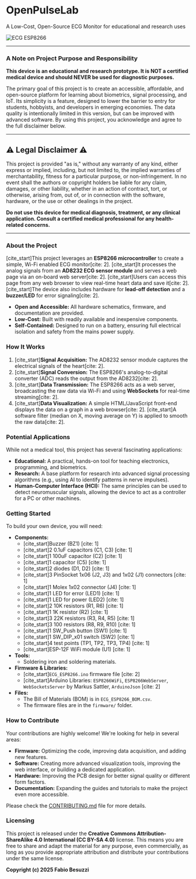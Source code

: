 # OpenPulseLab
A Low-Cost, Open-Source ECG Monitor for educational and research uses

![ECG ESP8266](https://github.com/Morpheo81/OpenPulseLab/ECG_ESP8266_B.jpg?raw=true)

---

### A Note on Project Purpose and Responsibility

**This device is an educational and research prototype. It is NOT a certified medical device and should NEVER be used for diagnostic purposes.**

The primary goal of this project is to create an accessible, affordable, and open-source platform for learning about biometrics, signal processing, and IoT. Its simplicity is a feature, designed to lower the barrier to entry for students, hobbyists, and developers in emerging economies. The data quality is intentionally limited in this version, but can be improved with advanced software. By using this project, you acknowledge and agree to the full disclaimer below.

---

## ⚠️ Legal Disclaimer ⚠️

This project is provided "as is," without any warranty of any kind, either express or implied, including, but not limited to, the implied warranties of merchantability, fitness for a particular purpose, or non-infringement. In no event shall the authors or copyright holders be liable for any claim, damages, or other liability, whether in an action of contract, tort, or otherwise, arising from, out of, or in connection with the software, hardware, or the use or other dealings in the project.

**Do not use this device for medical diagnosis, treatment, or any clinical application. Consult a certified medical professional for any health-related concerns.**

---

### About the Project

[cite_start]This project leverages an **ESP8266 microcontroller** to create a simple, Wi-Fi enabled ECG monitor[cite: 2]. [cite_start]It processes the analog signals from an **AD8232 ECG sensor module** and serves a web page via an on-board web server[cite: 2]. [cite_start]Users can access this page from any web browser to view real-time heart data and save it[cite: 2]. [cite_start]The device also includes hardware for **lead-off detection** and a **buzzer/LED** for error signaling[cite: 2].

* **Open and Accessible:** All hardware schematics, firmware, and documentation are provided.
* **Low-Cost:** Built with readily available and inexpensive components.
* **Self-Contained:** Designed to run on a battery, ensuring full electrical isolation and safety from the mains power supply.

### How It Works

1.  [cite_start]**Signal Acquisition:** The AD8232 sensor module captures the electrical signals of the heart[cite: 2].
2.  [cite_start]**Signal Conversion:** The ESP8266's analog-to-digital converter (ADC) reads the output from the AD8232[cite: 2].
3.  [cite_start]**Data Transmission:** The ESP8266 acts as a web server, broadcasting the raw data via Wi-Fi and using **WebSockets** for real-time streaming[cite: 2].
4.  [cite_start]**Data Visualization:** A simple HTML/JavaScript front-end displays the data on a graph in a web browser[cite: 2]. [cite_start]A software filter (median on X, moving average on Y) is applied to smooth the raw data[cite: 2].

### Potential Applications

While not a medical tool, this project has several fascinating applications:

* **Educational:** A practical, hands-on tool for teaching electronics, programming, and biometrics.
* **Research:** A base platform for research into advanced signal processing algorithms (e.g., using AI to identify patterns in nerve impulses).
* **Human-Computer Interface (HCI):** The same principles can be used to detect neuromuscular signals, allowing the device to act as a controller for a PC or other machines.

### Getting Started

To build your own device, you will need:

* **Components:**
    * [cite_start]Buzzer (BZ1) [cite: 1]
    * [cite_start]2 0.1uF capacitors (C1, C3) [cite: 1]
    * [cite_start]1 100uF capacitor (C2) [cite: 1]
    * [cite_start]1 capacitor (C5) [cite: 1]
    * [cite_start]2 diodes (D1, D2) [cite: 1]
    * [cite_start]3 PinSocket 1x06 (J2, J3) and 1x02 (J1) connectors [cite: 1]
    * [cite_start]1 Molex 1x02 connector (J4) [cite: 1]
    * [cite_start]1 LED for error (LED1) [cite: 1]
    * [cite_start]1 LED for power (LED2) [cite: 1]
    * [cite_start]2 10K resistors (R1, R6) [cite: 1]
    * [cite_start]1 1K resistor (R2) [cite: 1]
    * [cite_start]3 22K resistors (R3, R4, R5) [cite: 1]
    * [cite_start]3 100 resistors (R8, R9, R10) [cite: 1]
    * [cite_start]1 SW_Push button (SW1) [cite: 1]
    * [cite_start]1 SW_DIP_x01 switch (SW2) [cite: 1]
    * [cite_start]4 test points (TP1, TP2, TP3, TP4) [cite: 1]
    * [cite_start]ESP-12F WiFi module (U1) [cite: 1]
* **Tools:**
    * Soldering iron and soldering materials.
* **Firmware & Libraries:**
    * [cite_start]`ECG_ESP8266.ino` firmware file [cite: 2]
    * [cite_start]Arduino Libraries: `ESP8266WiFi`, `ESP8266WebServer`, `WebSocketsServer` by Markus Sattler, `ArduinoJson` [cite: 2]
* **Files:**
    * The Bill of Materials (BOM) is in `ECG_ESP8266_BOM.csv`.
    * The firmware files are in the `firmware/` folder.

### How to Contribute

Your contributions are highly welcome! We're looking for help in several areas:
* **Firmware:** Optimizing the code, improving data acquisition, and adding new features.
* **Software:** Creating more advanced visualization tools, improving the web interface, or building a dedicated application.
* **Hardware:** Improving the PCB design for better signal quality or different form factors.
* **Documentation:** Expanding the guides and tutorials to make the project even more accessible.

Please check the [CONTRIBUTING.md](CONTRIBUTING.md) file for more details.

### Licensing

This project is released under the **Creative Commons Attribution-ShareAlike 4.0 International (CC BY-SA 4.0)** license. This means you are free to share and adapt the material for any purpose, even commercially, as long as you provide appropriate attribution and distribute your contributions under the same license.

**Copyright (c) 2025 Fabio Besuzzi**
